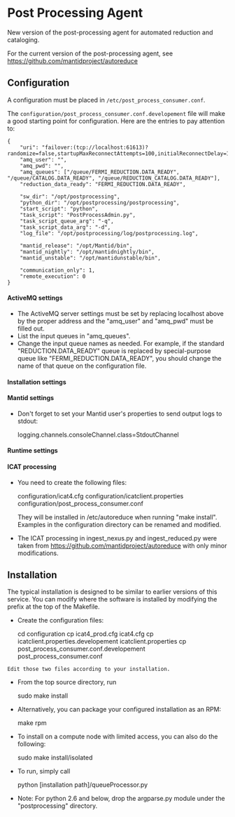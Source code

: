 Post Processing Agent
=====================

New version of the post-processing agent for automated reduction and cataloging.

For the current version of the post-processing agent, see https://github.com/mantidproject/autoreduce


Configuration
-------------
A configuration must be placed in `/etc/post_process_consumer.conf`.

The `configuration/post_process_consumer.conf.developement` file will make a good starting
point for configuration. Here are the entries to pay attention to:

    {
        "uri": "failover:(tcp://localhost:61613)?randomize=false,startupMaxReconnectAttempts=100,initialReconnectDelay=1000,maxReconnectDelay=5000,maxReconnectAttempts=-1",
        "amq_user": "",
        "amq_pwd": "",
        "amq_queues": ["/queue/FERMI_REDUCTION.DATA_READY", "/queue/CATALOG.DATA_READY", "/queue/REDUCTION_CATALOG.DATA_READY"],
        "reduction_data_ready": "FERMI_REDUCTION.DATA_READY",
    
        "sw_dir": "/opt/postprocessing",
        "python_dir": "/opt/postprocessing/postprocessing",
        "start_script": "python",
        "task_script": "PostProcessAdmin.py",
        "task_script_queue_arg": "-q",
        "task_script_data_arg": "-d",
        "log_file": "/opt/postprocessing/log/postprocessing.log",
    
        "mantid_release": "/opt/Mantid/bin",
        "mantid_nightly": "/opt/mantidnightly/bin",
        "mantid_unstable": "/opt/mantidunstable/bin",
    
        "communication_only": 1,
        "remote_execution": 0
    }

#### ActiveMQ settings

   - The ActiveMQ server settings must be set by replacing localhost above 
     by the proper address and the "amq_user" and "amq_pwd" must be filled out.
   - List the input queues in "amq_queues".
   - Change the input queue names as needed. For example, if the standard 
     "REDUCTION.DATA_READY" queue is replaced by special-purpose queue like 
     "FERMI_REDUCTION.DATA_READY", you should change the name of that queue 
     on the configuration file.

#### Installation settings


#### Mantid settings

   - Don't forget to set your Mantid user's properties to send output logs to stdout:

        logging.channels.consoleChannel.class=StdoutChannel

#### Runtime settings


#### ICAT processing

   - You need to create the following files:

        configuration/icat4.cfg
        configuration/icatclient.properties
        configuration/post_process_consumer.conf

     They will be installed in /etc/autoreduce when running "make install".
     Examples in the configuration directory can be renamed and modified.
     
   - The ICAT processing in ingest_nexus.py and ingest_reduced.py were taken 
     from https://github.com/mantidproject/autoreduce with only minor modifications.
     
     
Installation
------------
The typical installation is designed to be similar to earlier versions of this service.
You can modify where the software is installed by modifying the prefix at the top of the Makefile.

   - Create the configuration files:

        cd configuration
        cp icat4_prod.cfg icat4.cfg
        cp icatclient.properties.developement icatclient.properties
        cp post_process_consumer.conf.developement post_process_consumer.conf

    Edit those two files according to your installation.

   - From the top source directory, run

        sudo make install

   - Alternatively, you can package your configured installation as an RPM:

        make rpm

   - To install on a compute node with limited access, you can also do the following:
   
        sudo make install/isolated
   
   - To run, simply call 
   
        python [installation path]/queueProcessor.py
        
   - Note: For python 2.6 and below, drop the argparse.py module under the "postprocessing" directory.
     